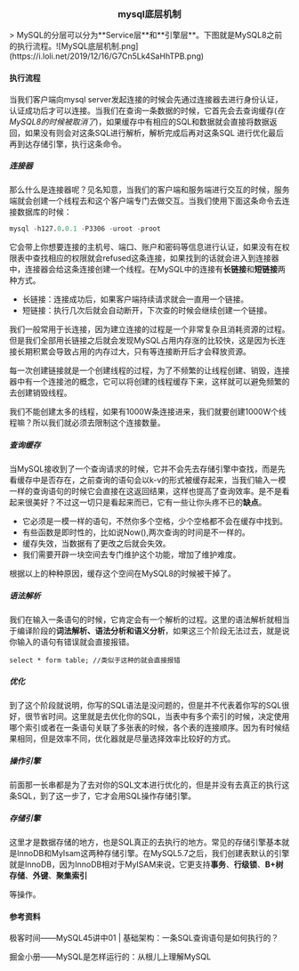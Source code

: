 <center><h3>mysql底层机制</center>>
MySQL的分层可以分为**Service层**和**引擎层**。下图就是MySQL8之前的执行流程。![MySQL底层机制.png](https://i.loli.net/2019/12/16/G7Cn5Lk4SaHhTPB.png)

#### 执行流程

当我们客户端向mysql server发起连接的时候会先通过连接器去进行身份认证，认证成功后才可以连接。当我们在查询一条数据的时候，它首先会去查询缓存(*在MySQL8的时候被取消了*)，如果缓存中有相应的SQL和数据就会直接将数据返回，如果没有则会对这条SQL进行解析，解析完成后再对这条SQL 进行优化最后再到达存储引擎，执行这条命令。

##### 连接器

那么什么是连接器呢？见名知意，当我们的客户端和服务端进行交互的时候，服务端就会创建一个线程去和这个客户端专门去做交互。当我们使用下面这条命令去连接数据库的时候：

```sql
mysql -h127.0.0.1 -P3306 -uroot -proot
```

它会带上你想要连接的主机号、端口、账户和密码等信息进行认证，如果没有在权限表中查找相应的权限就会refused这条连接，如果找到的话就会进入到连接器中，连接器会给这条连接创建一个线程。在MySQL中的连接有**长链接**和**短链接**两种方式。

- 长链接：连接成功后，如果客户端持续请求就会一直用一个链接。
- 短链接：执行几次后就会自动断开，下次查的时候会继续创建一个链接。

我们一般常用于长连接，因为建立连接的过程是一个非常复杂且消耗资源的过程。但是我们全部用长链接之后就会发现MySQL占用内存涨的比较快，这是因为长连接长期积累会导致占用的内存过大，只有等连接断开后才会释放资源。

每一次创建链接就是一个创建线程的过程，为了不频繁的让线程创建、销毁，连接器中有一个连接池的概念，它可以将创建的线程缓存下来，这样就可以避免频繁的去创建销毁线程。

我们不能创建太多的线程，如果有1000W条连接进来，我们就要创建1000W个线程嘛？所以我们就必须去限制这个连接数量。

##### 查询缓存

当MySQL接收到了一个查询请求的时候，它并不会先去存储引擎中查找，而是先看缓存中是否存在，之前查询的语句会以k-v的形式被缓存起来，当我们输入一模一样的查询语句的时候它会直接在这返回结果，这样也提高了查询效率。是不是看起来很美好？不过这一切只是看起来而已，它有一些让你头疼不已的**缺点**。

- 它必须是一模一样的语句，不然你多个空格，少个空格都不会在缓存中找到。
- 有些函数是即时性的，比如说Now(),两次查询的时间是不一样的。
- 缓存失效，当数据有了更改之后就会失效。
- 我们需要开辟一块空间去专门维护这个功能，增加了维护难度。

根据以上的种种原因，缓存这个空间在MySQL8的时候被干掉了。

##### 语法解析

我们在输入一条语句的时候，它肯定会有一个解析的过程。这里的语法解析就相当于编译阶段的**词法解析、语法分析和语义分析**，如果这三个阶段无法过去，就是说你输入的语句有错误就会直接报错。

```
select * form table; //类似于这种的就会直接报错
```

##### 优化

到了这个阶段就说明，你写的SQL语法是没问题的，但是并不代表着你写的SQL很好，很节省时间。这里就是去优化你的SQL，当表中有多个索引的时候，决定使用哪个索引或者在一条语句关联了多张表的时候，各个表的连接顺序。因为有时候结果相同，但是效率不同，优化器就是尽量选择效率比较好的方式。

##### 操作引擎

前面那一长串都是为了去对你的SQL文本进行优化的，但是并没有去真正的执行这条SQL，到了这一步了，它才会用SQL操作存储引擎。

##### 存储引擎

这里才是数据存储的地方，也是SQL真正的去执行的地方。常见的存储引擎基本就是InnoDB和MyIsam这两种存储引擎。在MySQL5.7之后，我们创建表默认的引擎就是InnoDB，因为InnoDB相对于MyISAM来说，它更支持**事务**、**行级锁**、**B+树存储**、**外键**、**聚集索引**

等操作。

####  参考资料

极客时间——MySQL45讲中01 | 基础架构：一条SQL查询语句是如何执行的？

掘金小册——MySQL是怎样运行的：从根儿上理解MySQL